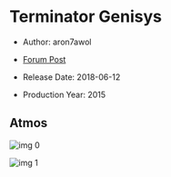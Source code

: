 # Terminator Genisys

* Author: aron7awol

* [Forum Post](https://www.avsforum.com/threads/bass-eq-for-filtered-movies.2995212/post-56887524)

* Release Date: 2018-06-12
* Production Year: 2015

## Atmos

![img 0](https://i.imgur.com/oCYfvnn.jpg)

![img 1](https://i.imgur.com/MnUJzH1.png)

